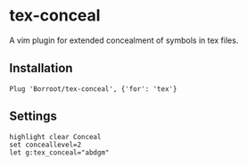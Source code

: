 # tex-conceal
A vim plugin for extended concealment of symbols in tex files.

## Installation 
``Plug 'Borroot/tex-conceal', {'for': 'tex'}``

## Settings
```
highlight clear Conceal
set conceallevel=2
let g:tex_conceal="abdgm"
```

